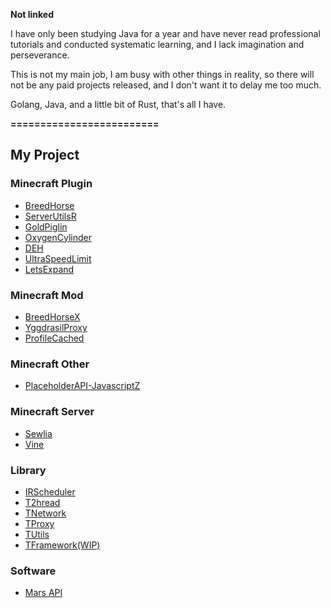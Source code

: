 **Not linked**

I have only been studying Java for a year and have never read professional tutorials and conducted systematic learning, and I lack imagination and perseverance.

This is not my main job, I am busy with other things in reality, so there will not be any paid projects released, and I don't want it to delay me too much.

Golang, Java, and a little bit of Rust, that's all I have.

**=========================**
## My Project

### Minecraft Plugin
- [BreedHorse](https://github.com/404Setup/BreedHorse)
- [ServerUtilsR](https://github.com/404Setup/ServerUtils)
- [GoldPiglin](https://github.com/404Setup/GoldPiglin)
- [OxygenCylinder](https://github.com/404Setup/OxygenCylinder)
- [DEH](https://github.com/404Setup/deh)
- [UltraSpeedLimit](https://github.com/LevelTranic/UltraSpeedLimit)
- [LetsExpand](https://modrinth.com/plugin/lets-expand)

### Minecraft Mod
- [BreedHorseX](https://modrinth.com/plugin/breedhorse)
- [YggdrasilProxy](https://modrinth.com/mod/yggdrasil-proxy)
- [ProfileCached](https://www.curseforge.com/minecraft/mc-mods/profile-cached)

### Minecraft Other
- [PlaceholderAPI-JavascriptZ](https://github.com/404Setup/PlaceholderAPI-JavascriptZ)
  
### Minecraft Server
- [Sewlia](https://github.com/404Setup/Sewlia)
- [Vine](https://github.com/404Setup/Vine)

### Library
- [IRScheduler](https://github.com/404Setup/irs)
- [T2hread](https://github.com/404Setup/t-thread)
- [TNetwork](https://github.com/404Setup/t-network)
- [TProxy](https://github.com/404Setup/t-proxy)
- [TUtils](https://github.com/404Setup/t-utils)
- [TFramework(WIP)](https://github.com/404Setup/t-base)

### Software
- [Mars API](https://github.com/404Setup/Mars)
